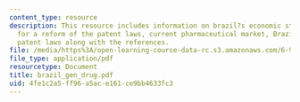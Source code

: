 ```yaml
---
content_type: resource
description: This resource includes information on brazil?s economic status, the need
  for a reform of the patent laws, current pharmaceutical market, Brazilian government,
  patent laws along with the references.
file: /media/https%3A/open-learning-course-data-rc.s3.amazonaws.com/6-901-inventions-and-patents-fall-2005/4fe1c2a5ff96a5ace161ce9bb4633fc3_brazil_gen_drug.pdf
file_type: application/pdf
resourcetype: Document
title: brazil_gen_drug.pdf
uid: 4fe1c2a5-ff96-a5ac-e161-ce9bb4633fc3
---
```

